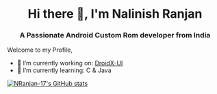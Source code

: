 <h1 align="center">Hi there 👋, I'm Nalinish Ranjan</h1>

<h3 align="center"> A Passionate Android Custom Rom developer from India</h3>

Welcome to my Profile,
- 🔭 I’m currently working on: [DroidX-UI](https://github.com/DroidX-UI/)
- 🌱 I’m currently learning: C & Java

[![NRanjan-17's GitHub stats](https://github-readme-stats.vercel.app/api?username=NRanjan-17)](https://github.com/anuraghazra/github-readme-stats)


<!--
**NRanjan-17/NRanjan-17** is a ✨ _special_ ✨ repository because its `README.md` (this file) appears on your GitHub profile.

Here are some ideas to get you started:

- 🔭 I’m currently working on ...
- 🌱 I’m currently learning ...
- 👯 I’m looking to collaborate on ...
- 🤔 I’m looking for help with ...
- 💬 Ask me about ...
- 📫 How to reach me: ...
- 😄 Pronouns: ...
- ⚡ Fun fact: ...
-->
